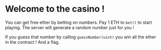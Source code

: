 # Welcome to the casino !

You can get free ether by betting on numbers. Pay 1 ETH to `bet()` to start playing.
The server will generate a random number just for you !

If you guess that number by calling `guessNumber(uint)` you win all the ether in the contract ! And a flag.
